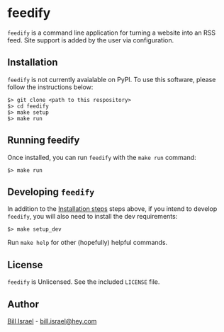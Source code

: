 # feedify

`feedify` is a command line application for turning a website into an RSS feed.
Site support is added by the user via configuration.

## Installation

`feedify` is not currently avaialable on PyPI.
To use this software, please follow the instructions below:

```shell
$> git clone <path to this respository>
$> cd feedify
$> make setup
$> make run
```


## Running feedify

Once installed, you can run `feedify` with the `make run` command:

```shell
$> make run
```


## Developing `feedify`

In addition to the [Installation steps](#installation) steps above, if you intend to develop `feedify`, you will also need to install the dev requirements:

```shell
$> make setup_dev
```

Run `make help` for other (hopefully) helpful commands.

## License

`feedify` is Unlicensed. See the included `LICENSE` file.


## Author

[Bill Israel](http://billisrael.info/) - [bill.israel@hey.com](mailto:bill.israel@hey.com)
